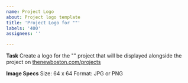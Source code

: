```yaml
---
name: Project Logo
about: Project logo template
title: 'Project Logo for ""'
labels: '400'
assignees: ''

---
```


**Task**
Create a logo for the "" project that will be displayed alongside the project on 
[thenewboston.com/projects](https://thenewboston.com/projects)

**Image Specs**
Size: 64 x 64
Format: JPG or PNG
